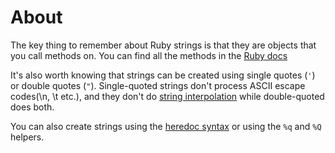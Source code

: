 # About

The key thing to remember about Ruby strings is that they are objects that you call methods on. You can find all the methods in the [Ruby docs][ruby-doc.org-string]

It's also worth knowing that strings can be created using single quotes (`'`) or double quotes (`"`). Single-quoted strings don't process ASCII escape codes(\n, \t etc.), and they don't do [string interpolation][ruby-for-beginners.rubymonstas.org-interpolation] while double-quoted does both.

You can also create strings using the [heredoc syntax][ruby-heredoc] or using the `%q` and `%Q` helpers.

[ruby-for-beginners.rubymonstas.org-interpolation]: http://ruby-for-beginners.rubymonstas.org/bonus/string_interpolation.html
[ruby-doc.org-string]: https://ruby-doc.org/core-2.7.0/String.html
[ruby-heredoc]: https://www.rubyguides.com/2018/11/ruby-heredoc/
